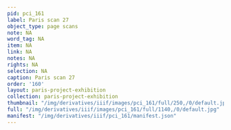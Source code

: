 ```yaml
---
pid: pci_161
label: Paris scan 27
object_type: page scans
note: NA
word_tag: NA
item: NA
link: NA
notes: NA
rights: NA
selection: NA
caption: Paris scan 27
order: '160'
layout: paris-project-exhibition
collection: paris-project-exhibition
thumbnail: "/img/derivatives/iiif/images/pci_161/full/250,/0/default.jpg"
full: "/img/derivatives/iiif/images/pci_161/full/1140,/0/default.jpg"
manifest: "/img/derivatives/iiif/pci_161/manifest.json"
---
```

